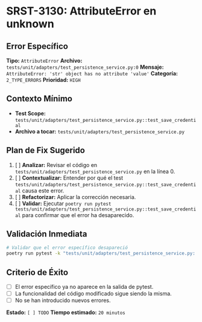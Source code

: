 # SRST-3130: AttributeError en unknown

## Error Específico
**Tipo:** `AttributeError`
**Archivo:** `tests/unit/adapters/test_persistence_service.py:0`
**Mensaje:** `AttributeError: 'str' object has no attribute 'value'`
**Categoría:** `2_TYPE_ERRORS`
**Prioridad:** `HIGH`

## Contexto Mínimo
- **Test Scope:** `tests/unit/adapters/test_persistence_service.py::test_save_credential`
- **Archivo a tocar:** `tests/unit/adapters/test_persistence_service.py`

## Plan de Fix Sugerido
1. [ ] **Analizar:** Revisar el código en `tests/unit/adapters/test_persistence_service.py` en la línea 0.
2. [ ] **Contextualizar:** Entender por qué el test `tests/unit/adapters/test_persistence_service.py::test_save_credential` causa este error.
3. [ ] **Refactorizar:** Aplicar la corrección necesaria.
4. [ ] **Validar:** Ejecutar `poetry run pytest tests/unit/adapters/test_persistence_service.py::test_save_credential` para confirmar que el error ha desaparecido.

## Validación Inmediata
```bash
# Validar que el error específico desapareció
poetry run pytest -k "tests/unit/adapters/test_persistence_service.py::test_save_credential" -v
```

## Criterio de Éxito
- [ ] El error específico ya no aparece en la salida de pytest.
- [ ] La funcionalidad del código modificado sigue siendo la misma.
- [ ] No se han introducido nuevos errores.

**Estado:** `[ ] TODO`
**Tiempo estimado:** `20 minutos`
